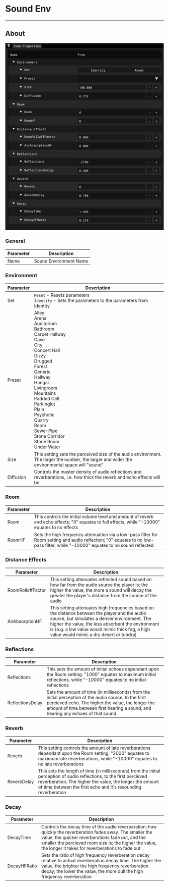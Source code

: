 # Sound Env

___

## About

![se-se centered](images/se-ip-sound-env.png)

### General

| Parameter | Description |
|---|---|
| Name | Sound Environment Name |

### Environment

| Parameter | Description |
|---|---|
| Set | `Reset` - Resets parameters<br>`Identity` - Sets the parameters to the parameters from Identity |
| Preset | Alley<br>Arena<br>Auditorium<br>Bathroom<br>Carpet Hallway<br>Cave<br>City<br>Concert Hall<br>Dizzy<br>Drugged<br>Forest<br>Generic<br>Hallway<br>Hangar<br>Livingroom<br>Mountains<br>Padded Cell<br>Parkinglot<br>Plain<br>Psychotic<br>Quarry<br>Room<br>Sewer Pipe<br>Stone Corridor<br>Stone Room<br>Under Water |
| Size | This setting sets the perceived size of the audio environment. The larger the number, the larger and wider the environmental space will "sound" |
| Diffusion | Controls the master density of audio reflections and reverberations, i.e. how thick the reverb and echo effects will be |

### Room

| Parameter | Description |
|---|---|
| Room | This controls the initial volume level and amount of reverb and echo effects; "0" equates to full effects, while "-10000" equates to no effects |
| RoomHF | Sets the high frequency attenuation via a low-pass filter for Room setting and audio reflection; "0" equates to no low-pass filter, while "-10000" equates to no sound reflected |

### Distance Effects

| Parameter | Description |
|---|---|
| RoomRolloffFactor | This setting attenuates reflected sound based on how far from the audio source the player is; the higher the value, the more a sound will decay the greater the player's distance from the source of the audio |
| AirAbsorptionHF | This setting attenuates high frequencies based on the distance between the player and the audio source, but simulates a denser environment. The higher the value, the less absorbent the environment is (e.g. a low value would mimic thick fog, a high value would mimic a dry desert or tundra) |

### Reflections

| Parameter | Description |
|---|---|
| Reflections | This sets the amount of initial echoes dependant upon the Room setting. "1000" equates to maximum initial reflections, while "-10000" equates to no initial reflections |
| ReflectionsDelay | Sets the amount of time (in milliseconds) from the initial perception of the audio source, to the first percieved echo. The higher the value, the longer the amount of time between first hearing a sound, and hearing any echoes of that sound |

### Reverb

| Parameter | Description |
|---|---|
| Reverb | This setting controls the amount of late reverberations dependant upon the Room setting. "2000" equates to maximum late reverberations, while "-10000" equates to no late reverberations |
| ReverbDelay | This sets the length of time (in milliseconds) from the initial perception of audio reflections, to the first percieved reverberation. The higher the value, the longer the amount of time between the first echo and it's resounding reverberation |

### Decay

| Parameter | Description |
|---|---|
| DecayTime | Controls the decay time of the audio reverberation; how quickly the reverberation fades away. The smaller the value, the quicker reverberations fade out, and the smaller the percieved room size is; the higher the value, the longer it takes for reverberations to fade out |
| DecayHFRatio | Sets the ratio of high frequency reverberation decay relative to actual reverberation decay time. The higher the value, the brighter the high frequency reverberation decay; the lower the value, the more dull the high frequency reverberation |
